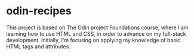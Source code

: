 # odin-recipes
This project is based on The Odin project Foundations course, where I am learning how to use HTML and CSS, in order to advance on my full-stack development.
Initially, I'm focusing on applying my knowledge of basic HTML tags and attributes.